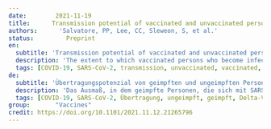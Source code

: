 ```yaml
---
date:        2021-11-19
title:      Transmission potential of vaccinated and unvaccinated persons infected with the SARS-CoV-2 Delta variant in a federal prison, July—August 2021 
authors:      'Salvatore, PP, Lee, CC, Sleweon, S, et al.'
status:         Preprint
en:
  subtitle: 'Transmission potential of vaccinated and unvaccinated persons infected with the SARS-CoV-2 Delta variant in a federal prison, July—August 2021'
  description: 'The extent to which vaccinated persons who become infected with SARS-CoV-2 contribute to transmission is unclear. During a SARS-CoV-2 Delta variant outbreak among incarcerated persons with high vaccination rates in a federal prison, we assessed markers of viral shedding in vaccinated and unvaccinated persons. Consenting incarcerated persons with confirmed SARS-CoV-2 infection provided mid-turbinate nasal specimens daily for 10 consecutive days and reported symptom data via questionnaire. Real-time reverse transcription-polymerase chain reaction (RT-PCR), viral whole genome sequencing, and viral culture was performed on these nasal specimens. Duration of RT-PCR positivity and viral culture positivity was assessed using survival analysis. A total of 978 specimens were provided by 95 participants, of whom 78 (82%) were fully vaccinated and 17 (18%) were not fully vaccinated. No significant differences were detected in duration of RT-PCR positivity among fully vaccinated participants (median: 13 days) versus those not fully vaccinated (median: 13 days; p=0.50), or in duration of culture positivity (medians: 5 days and 5 days; p=0.29). Among fully vaccinated participants, overall duration of culture positivity was shorter among Moderna vaccine recipients versus Pfizer (p=0.048) or Janssen (p=0.003) vaccine recipients. As this field continues to develop, clinicians and public health practitioners should consider vaccinated persons who become infected with SARS-CoV-2 to be no less infectious than unvaccinated persons. These findings are critically important, especially in congregate settings where viral transmission can lead to large outbreaks.'
  tags: [COVID-19, SARS-CoV-2, transmission, unvaccinated, vaccinated, Delta variant]
de: 
  subtitle: 'Übertragungspotenzial von geimpften und ungeimpften Personen, die mit der SARS-CoV-2-Delta-Variante in einem Bundesgefängnis infiziert waren, Juli-August 2021'
  description: 'Das Ausmaß, in dem geimpfte Personen, die sich mit SARS-CoV-2 infizieren, zur Übertragung beitragen, ist unklar. Während eines Ausbruchs von SARS-CoV-2 in der Delta-Variante unter inhaftierten Personen mit hohen Impfraten in einem Bundesgefängnis haben wir Marker der Virusausscheidung bei geimpften und ungeimpften Personen untersucht. Inhaftierte Personen mit bestätigter SARS-CoV-2-Infektion gaben an 10 aufeinanderfolgenden Tagen täglich Proben aus der Nasenmitte ab und machten mittels Fragebogen Angaben zu ihren Symptomen. An diesen Nasenproben wurden eine reverse Transkriptions-Polymerase-Kettenreaktion (RT-PCR) in Echtzeit, eine virale Ganzgenomsequenzierung und eine Viruskultur durchgeführt. Die Dauer der RT-PCR-Positivität und der Viruskultur-Positivität wurde anhand einer Überlebensanalyse bewertet. Insgesamt wurden 978 Proben von 95 Teilnehmern zur Verfügung gestellt, von denen 78 (82 %) vollständig geimpft und 17 (18 %) nicht vollständig geimpft waren. Es wurden keine signifikanten Unterschiede in der Dauer der RT-PCR-Positivität zwischen vollständig geimpften Teilnehmern (Median: 13 Tage) und nicht vollständig geimpften Teilnehmern (Median: 13 Tage; p=0,50) oder in der Dauer der Kulturpositivität (Median: 5 Tage und 5 Tage; p=0,29) festgestellt. Bei den vollständig geimpften Teilnehmern war die Gesamtdauer der Kulturpositivität bei den Empfängern des Moderna-Impfstoffs kürzer als bei den Empfängern der Impfstoffe von Pfizer (p=0,048) oder Janssen (p=0,003). Angesichts der weiteren Entwicklung auf diesem Gebiet sollten Kliniker und Ärzte davon ausgehen, dass geimpfte Personen, die sich mit SARS-CoV-2 infizieren, nicht weniger infektiös sind als ungeimpfte Personen. Diese Ergebnisse sind von entscheidender Bedeutung, insbesondere in Gemeinschaftseinrichtungen, in denen die Virusübertragung zu großen Ausbrüchen führen kann.'
  tags: [COVID-19, SARS-CoV-2, Übertragung, ungeimpft, geimpft, Delta-Variante]
group:       "Vaccines"
credit: https://doi.org/10.1101/2021.11.12.21265796
---
```

<object data="{{ page.link }}" style='height:calc(100vh - 400px); width: 100%' type='application/pdf'></object>